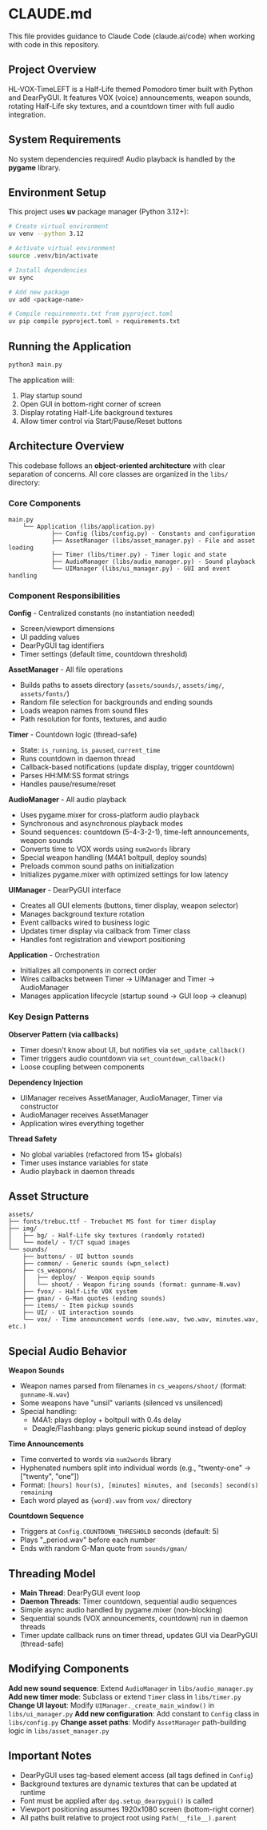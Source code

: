 # CLAUDE.md

This file provides guidance to Claude Code (claude.ai/code) when working with code in this repository.

## Project Overview

HL-VOX-TimeLEFT is a Half-Life themed Pomodoro timer built with Python and DearPyGUI. It features VOX (voice) announcements, weapon sounds, rotating Half-Life sky textures, and a countdown timer with full audio integration.

## System Requirements

No system dependencies required! Audio playback is handled by the **pygame** library.

## Environment Setup

This project uses **uv** package manager (Python 3.12+):

```bash
# Create virtual environment
uv venv --python 3.12

# Activate virtual environment
source .venv/bin/activate

# Install dependencies
uv sync

# Add new package
uv add <package-name>

# Compile requirements.txt from pyproject.toml
uv pip compile pyproject.toml > requirements.txt
```

## Running the Application

```bash
python3 main.py
```

The application will:
1. Play startup sound
2. Open GUI in bottom-right corner of screen
3. Display rotating Half-Life background textures
4. Allow timer control via Start/Pause/Reset buttons

## Architecture Overview

This codebase follows an **object-oriented architecture** with clear separation of concerns. All core classes are organized in the `libs/` directory:

### Core Components

```
main.py
    └── Application (libs/application.py)
            ├── Config (libs/config.py) - Constants and configuration
            ├── AssetManager (libs/asset_manager.py) - File and asset loading
            ├── Timer (libs/timer.py) - Timer logic and state
            ├── AudioManager (libs/audio_manager.py) - Sound playback
            └── UIManager (libs/ui_manager.py) - GUI and event handling
```

### Component Responsibilities

**Config** - Centralized constants (no instantiation needed)
- Screen/viewport dimensions
- UI padding values
- DearPyGUI tag identifiers
- Timer settings (default time, countdown threshold)

**AssetManager** - All file operations
- Builds paths to assets directory (`assets/sounds/`, `assets/img/`, `assets/fonts/`)
- Random file selection for backgrounds and ending sounds
- Loads weapon names from sound files
- Path resolution for fonts, textures, and audio

**Timer** - Countdown logic (thread-safe)
- State: `is_running`, `is_paused`, `current_time`
- Runs countdown in daemon thread
- Callback-based notifications (update display, trigger countdown)
- Parses HH:MM:SS format strings
- Handles pause/resume/reset

**AudioManager** - All audio playback
- Uses pygame.mixer for cross-platform audio playback
- Synchronous and asynchronous playback modes
- Sound sequences: countdown (5-4-3-2-1), time-left announcements, weapon sounds
- Converts time to VOX words using `num2words` library
- Special weapon handling (M4A1 boltpull, deploy sounds)
- Preloads common sound paths on initialization
- Initializes pygame.mixer with optimized settings for low latency

**UIManager** - DearPyGUI interface
- Creates all GUI elements (buttons, timer display, weapon selector)
- Manages background texture rotation
- Event callbacks wired to business logic
- Updates timer display via callback from Timer class
- Handles font registration and viewport positioning

**Application** - Orchestration
- Initializes all components in correct order
- Wires callbacks between Timer → UIManager and Timer → AudioManager
- Manages application lifecycle (startup sound → GUI loop → cleanup)

### Key Design Patterns

**Observer Pattern (via callbacks)**
- Timer doesn't know about UI, but notifies via `set_update_callback()`
- Timer triggers audio countdown via `set_countdown_callback()`
- Loose coupling between components

**Dependency Injection**
- UIManager receives AssetManager, AudioManager, Timer via constructor
- AudioManager receives AssetManager
- Application wires everything together

**Thread Safety**
- No global variables (refactored from 15+ globals)
- Timer uses instance variables for state
- Audio playback in daemon threads

## Asset Structure

```
assets/
├── fonts/trebuc.ttf - Trebuchet MS font for timer display
├── img/
│   ├── bg/ - Half-Life sky textures (randomly rotated)
│   └── model/ - T/CT squad images
└── sounds/
    ├── buttons/ - UI button sounds
    ├── common/ - Generic sounds (wpn_select)
    ├── cs_weapons/
    │   ├── deploy/ - Weapon equip sounds
    │   └── shoot/ - Weapon firing sounds (format: gunname-N.wav)
    ├── fvox/ - Half-Life VOX system
    ├── gman/ - G-Man quotes (ending sounds)
    ├── items/ - Item pickup sounds
    ├── UI/ - UI interaction sounds
    └── vox/ - Time announcement words (one.wav, two.wav, minutes.wav, etc.)
```

## Special Audio Behavior

**Weapon Sounds**
- Weapon names parsed from filenames in `cs_weapons/shoot/` (format: `gunname-N.wav`)
- Some weapons have "unsil" variants (silenced vs unsilenced)
- Special handling:
  - M4A1: plays deploy + boltpull with 0.4s delay
  - Deagle/Flashbang: plays generic pickup sound instead of deploy

**Time Announcements**
- Time converted to words via `num2words` library
- Hyphenated numbers split into individual words (e.g., "twenty-one" → ["twenty", "one"])
- Format: `[hours] hour(s), [minutes] minutes, and [seconds] second(s) remaining`
- Each word played as `{word}.wav` from `vox/` directory

**Countdown Sequence**
- Triggers at `Config.COUNTDOWN_THRESHOLD` seconds (default: 5)
- Plays "_period.wav" before each number
- Ends with random G-Man quote from `sounds/gman/`

## Threading Model

- **Main Thread**: DearPyGUI event loop
- **Daemon Threads**: Timer countdown, sequential audio sequences
- Simple async audio handled by pygame.mixer (non-blocking)
- Sequential sounds (VOX announcements, countdown) run in daemon threads
- Timer update callback runs on timer thread, updates GUI via DearPyGUI (thread-safe)

## Modifying Components

**Add new sound sequence**: Extend `AudioManager` in `libs/audio_manager.py`
**Add new timer mode**: Subclass or extend `Timer` class in `libs/timer.py`
**Change UI layout**: Modify `UIManager._create_main_window()` in `libs/ui_manager.py`
**Add new configuration**: Add constant to `Config` class in `libs/config.py`
**Change asset paths**: Modify `AssetManager` path-building logic in `libs/asset_manager.py`

## Important Notes

- DearPyGUI uses tag-based element access (all tags defined in `Config`)
- Background textures are dynamic textures that can be updated at runtime
- Font must be applied after `dpg.setup_dearpygui()` is called
- Viewport positioning assumes 1920x1080 screen (bottom-right corner)
- All paths built relative to project root using `Path(__file__).parent`
